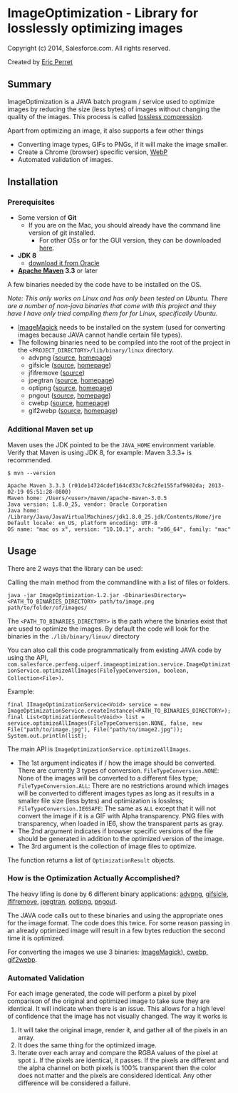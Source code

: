 # ImageOptimization - Library for losslessly optimizing images #

Copyright (c) 2014, Salesforce.com. All rights reserved.

Created by <span itemscope="" itemtype="http://schema.org/Person">
	<a itemprop="url" rel="author" href="https://github.com/eperret"><span itemprop="name">Eric Perret</span></a>
</span>

## Summary ##

ImageOptimization is a JAVA batch program / service used to optimize images by reducing the size (less bytes) of images without changing the quality of the images. This process is called [lossless compression](http://en.wikipedia.org/wiki/Image_compression#Lossy_and_lossless_compression).

Apart from optimizing an image, it also supports a few other things
* Converting image types, GIFs to PNGs, if it will make the image smaller.
* Create a Chrome (browser) specific version, [WebP](https://developers.google.com/speed/webp/?csw=1)
* Automated validation of images.

## Installation ##

### Prerequisites ###

* Some version of **Git**
  * If you are on the Mac, you should already have the command line version of git installed.
    * For other OSs or for the GUI version, they can be downloaded [here](http://git-scm.com/downloads).
* **JDK 8**
  * [download it from Oracle](http://www.oracle.com/technetwork/java/javase/downloads/jdk8-downloads-2133151.html)
* **[Apache Maven](http://maven.apache.org/download.cgi) 3.3** or later

A few binaries needed by the code have to be installed on the OS.

_Note: This only works on Linux and has only been tested on Ubuntu.  There are a number of non-java binaries that come with this project and they have I have only tried compiling them for for Linux, specifically Ubuntu._
* [ImageMagick](https://www.imagemagick.org/script/binary-releases.php) needs to be installed on the system (used for converting images because JAVA cannot handle certain file types).
* The following binaries need to be compiled into the root of the project in the `<PROJECT_DIRECTORY>/lib/binary/linux` directory.
  * advpng ([source](https://github.com/amadvance/advancecomp/), [homepage](http://advancemame.sourceforge.net/doc-advpng.html))
  * gifsicle ([source](https://www.lcdf.org/gifsicle/gifsicle-1.88.tar.gz), [homepage](https://www.lcdf.org/gifsicle/))
  * jfifremove ([source](https://lyncd.com/files/imgopt/jfifremove.c))
  * jpegtran ([source](http://www.ijg.org/files/jpegsrc.v9b.tar.gz), [homepage](http://jpegclub.org/jpegtran/))
  * optipng ([source](http://prdownloads.sourceforge.net/optipng/optipng-0.7.5.tar.gz?download), [homepage](http://optipng.sourceforge.net/))
  * pngout ([source](http://www.jonof.id.au/kenutils), [homepage](http://advsys.net/ken/utils.htm))
  * cwebp ([source](https://storage.googleapis.com/downloads.webmproject.org/releases/webp/index.html), [homepage](https://developers.google.com/speed/webp/docs/cwebp))
  * gif2webp ([source](https://storage.googleapis.com/downloads.webmproject.org/releases/webp/index.html), [homepage](https://developers.google.com/speed/webp/docs/gif2webp))


### Additional Maven set up ###

Maven uses the JDK pointed to be the `JAVA_HOME` environment variable. Verify that Maven is using JDK 8, for example:
Maven 3.3.3+ is recommended.

```
$ mvn --version

Apache Maven 3.3.3 (r01de14724cdef164cd33c7c8c2fe155faf9602da; 2013-02-19 05:51:28-0800)
Maven home: /Users/<user>/maven/apache-maven-3.0.5
Java version: 1.8.0_25, vendor: Oracle Corporation
Java home: /Library/Java/JavaVirtualMachines/jdk1.8.0_25.jdk/Contents/Home/jre
Default locale: en_US, platform encoding: UTF-8
OS name: "mac os x", version: "10.10.1", arch: "x86_64", family: "mac"
```

## Usage ##

There are 2 ways that the library can be used:

Calling the main method from the commandline with a list of files or folders.

    java -jar ImageOptimization-1.2.jar -DbinariesDirectory=<PATH_TO_BINARIES_DIRECTORY> path/to/image.png path/to/folder/of/images/

The `<PATH_TO_BINARIES_DIRECTORY>` is the path where the binaries exist that are used to optimize the images. By default the code will look for the binaries in the `./lib/binary/linux/` directory

You can also call this code programmatically from existing JAVA code by using the API, `com.salesforce.perfeng.uiperf.imageoptimization.service.ImageOptimizationService.optimizeAllImages(FileTypeConversion, boolean, Collection<File>)`.

Example:

    final IImageOptimizationService<Void> service = new ImageOptimizationService.createInstance(<PATH_TO_BINARIES_DIRECTORY>);
    final List<OptimizationResult<Void>> list = service.optimizeAllImages(FileTypeConversion.NONE, false, new File("path/to/image.jpg"), File("path/to/image2.jpg"));
    System.out.println(list);

The main API is `ImageOptimizationService.optimizeAllImages`.
* The 1st argument indicates if / how the image should be converted. There are currently 3 types of conversion. `FileTypeConversion.NONE`: None of the images will be converted to a different files type; `FileTypeConversion.ALL`: There are no restrictions around which images will be converted to different images types as long as it results in a smaller file size (less bytes) and optimization is lossless; `FileTypeConversion.IE6SAFE`: The same as `ALL` except that it will not convert the image if it is a GIF with Alpha transparency. PNG files with transparency, when loaded in IE6, show the transparent parts as gray.
* The 2nd argument indicates if browser specific versions of the file should be generated in addition to the optimized version of the image.
* The 3rd argument is the collection of image files to optimize.

The function returns a list of `OptimizationResult` objects.

### How is the Optimization Actually Accomplished? ###

The heavy lifing is done by 6 different binary applications: [advpng](http://advancemame.sourceforge.net/doc-advpng.html), [gifsicle](http://www.lcdf.org/gifsicle/), [jfifremove](https://lyncd.com/files/imgopt/jfifremove.c), [jpegtran](http://jpegclub.org/jpegtran/), [optipng](http://optipng.sourceforge.net/), [pngout](http://advsys.net/ken/utils.htm).

The JAVA code calls out to these binaries and using the appropriate ones for the image format.  The code does this twice.  For some reason passing in an already optimized image will result in a few bytes reduction the second time it is optimized.

For converting the images we use 3 binaries: [ImageMagick](http://www.imagemagick.org/)), [cwebp](https://developers.google.com/speed/webp/docs/cwebp), [gif2webp](https://developers.google.com/speed/webp/docs/gif2webp).

### Automated Validation ###

For each image generated, the code will perform a pixel by pixel comparison of the original and optimized image to take sure they are identical. It will indicate when there is an issue. This allows for a high level of confidence that the image has not visually changed.
The way it works is

1. It will take the original image, render it, and gather all of the pixels in an array.
2. It does the same thing for the optimized image.
3. Iterate over each array and compare the RGBA values of the pixel at spot `i`. If the pixels are identical, it passes. If the pixels are different and the alpha channel on both pixels is 100% transparent then the color does not matter and the pixels are considered identical. Any other difference will be considered a failure.
